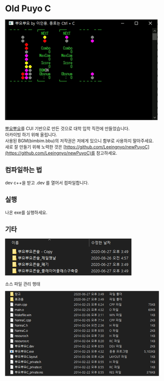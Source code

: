 # Old Puyo C

![플레이 GIF](./oldPuyoC.gif)

[뿌요뿌요](https://ko.wikipedia.org/wiki/%EB%BF%8C%EC%9A%94%EB%BF%8C%EC%9A%94)를 CUI 기반으로 만든 것으로 대학 입학 직전에 만들었습니다.  
아카이빙 하기 위해 올립니다.  
사용된 BGM(bimbim.bbu)의 저작권은 저에게 있으니 함부로 사용하지 말아주세요.  
새로 잘 만들기 위해 노력한 것은 [https://github.com/Leeingnyo/newPuyoC](https://github.com/Leeingnyo/newPuyoC)를 참고하세요.

## 컴파일하는 법

dev c++을 받고 .dev 를 열어서 컴파일합니다.

## 실행

나온 exe를 실행하세요.

## 기타

![깃이 없을 때](./before-git.png)

소스 파일 관리 행태

![오래된 파일](./old-files.png)
